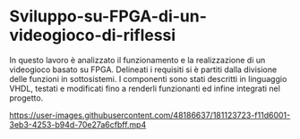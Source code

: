 # Sviluppo-su-FPGA-di-un-videogioco-di-riflessi
In questo lavoro è analizzato il funzionamento e la realizzazione di un videogioco basato su FPGA. Delineati i requisiti si è partiti dalla divisione delle funzioni in sottosistemi. I componenti sono stati descritti in linguaggio VHDL, testati e modificati fino a renderli funzionanti ed infine integrati nel progetto.

https://user-images.githubusercontent.com/48186637/181123723-f11d6001-3eb3-4253-b94d-70e27a6cfbff.mp4





